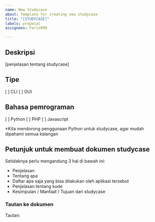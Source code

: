 ```yaml
---
name: New Studycase
about: Template for creating new studycase
title: "[STUDYCASE]"
labels: proposal
assignees: Faris999

---
```


## Deskripsi
[penjelasan tentang studycase]

## Tipe
[ ] CLI
[ ] GUI

## Bahasa pemrograman
[ ] Python
[ ] PHP
[ ] Javascript

*Kita mendorong penggunaan Python untuk studycase, agar mudah dipahami semua kalangan

## Petunjuk untuk membuat dokumen studycase
Setidaknya perlu mengandung 3 hal di bawah ini:
- Penjelasan
 - Tentang apa
 - Daftar apa saja yang bisa dilakukan oleh aplikasi tersebut
- Penjelasan tentang kode
- Kesimpulan / Manfaat / Tujuan dari studycase

### Tautan ke dokumen
Tautan: <taruh-di-sini>
